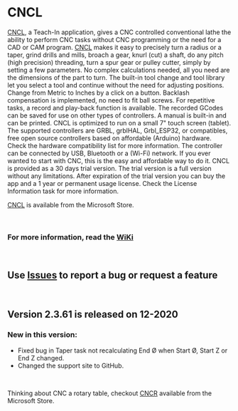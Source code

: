 # CNCL
[CNCL](https://www.microsoft.com/store/apps/9P42TB5T697H), a Teach-In application, gives a CNC controlled conventional lathe the ability to perform CNC tasks without CNC programming or the need for a CAD or CAM program. [CNCL](https://www.microsoft.com/store/apps/9P42TB5T697H) makes it easy to precisely turn a radius or a taper, grind drills and mills, broach a gear, knurl (cut) a shaft, do any pitch (high precision) threading, turn a spur gear or pulley cutter, simply by setting a few parameters. No complex calculations needed, all you need are the dimensions of the part to turn. The built-in tool change and tool library let you select a tool and continue without the need for adjusting positions. Change from Metric to Inches by a click on a button. Backlash compensation is implemented, no need to fit ball screws. For repetitive tasks, a record and play-back function is available. The recorded GCodes can be saved for use on other types of controllers. A manual is built-in and can be printed.
CNCL is optimized to run on a small 7" touch screen (tablet). The supported controllers are GRBL, grblHAL, Grbl_ESP32, or compatibles, free open source controllers based on affordable (Arduino) hardware. Check the hardware compatibility list for more information. The controller can be connected by USB, Bluetooth or a (Wi-Fi) network.
If you ever wanted to start with CNC, this is the easy and affordable way to do it.
CNCL is provided as a 30 days trial version. The trial version is a full version without any limitations. After expiration of the trial version you can buy the app and a 1 year or permanent usage license. Check the License Information task for more information.


[CNCL](https://www.microsoft.com/store/apps/9P42TB5T697H) is available from the Microsoft Store.
<p>&nbsp;</p> 

### For more information, read the [WiKi](https://github.com/MetalWorkerTools/CNCL/wiki)
<p>&nbsp;</p>

## Use [**Issues**](https://github.com/MetalWorkerTools/CNCL/issues) to report a bug or request a feature 
<p>&nbsp;</p>

## Version 2.3.61 is released on 12-2020  

### New in this version:
* Fixed bug in Taper task not recalculating End Ø when Start Ø, Start Z or End Z changed.
* Changed the support site to GitHub.
  
<p>&nbsp;</p>  



Thinking about CNC a rotary table, checkout [CNCR](https://www.microsoft.com/store/apps/9N7HPG47XK0G) available from the Microsoft Store.  

